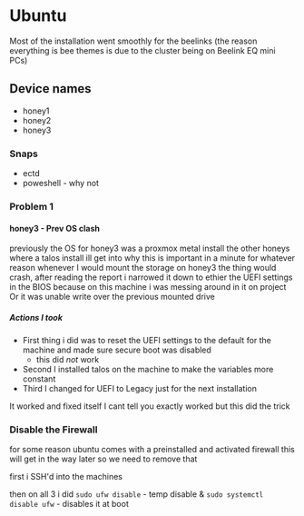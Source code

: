 # Ubuntu
Most of the installation went smoothly for the beelinks
(the reason everything is bee themes is due to the cluster being on Beelink EQ mini PCs)

## Device names
* honey1
* honey2
* honey3

### Snaps

* ectd
* poweshell - why not

### Problem 1

#### honey3 - Prev OS clash 
previously the OS for honey3 was a proxmox metal install the other honeys where a talos install ill get into why this is important in a minute
for whatever reason whenever I would mount the storage on honey3 the thing would crash, after reading the report i narrowed it down to ethier the UEFI settings in the BIOS because on this machine i was messing around in it on project
Or it was unable write over the previous mounted drive

##### Actions I took
* First thing i did was to reset the UEFI settings to the default for the machine and made sure secure boot was disabled 
    * this did *not* work
* Second I installed talos on the machine to make the variables more constant
* Third I changed for UEFI to Legacy just for the next installation 

It worked and fixed itself I cant tell you exactly worked but this did the trick

### Disable the Firewall 

for some reason ubuntu comes with a preinstalled and activated firewall
this will get in the way later so we need to remove that 

first i SSH'd into the machines

then on all 3 i did 
`sudo ufw disable` - temp disable
&
`sudo systemctl disable ufw` - disables it at boot















